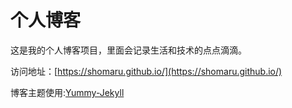 # 个人博客

这是我的个人博客项目，里面会记录生活和技术的点点滴滴。


访问地址：[https://shomaru.github.io/](https://shomaru.github.io/)


博客主题使用:[Yummy-Jekyll](https://github.com/DONGChuan/Yummy-Jekyll)
